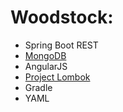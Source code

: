 # Woodstock: 

* Spring Boot REST
* [MongoDB](https://hub.docker.com/_/mongo/)
* AngularJS
* [Project Lombok](https://projectlombok.org/)
* Gradle
* YAML
